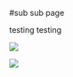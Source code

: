 #sub sub page

testing testing


![](https://images.unsplash.com/photo-1497633762265-9d179a990aa6?ixlib=rb-1.2.1&q=80&fm=jpg&crop=entropy&cs=tinysrgb)


![](https://s3.us-west-2.amazonaws.com/secure.notion-static.com/1351e754-4123-47db-a837-b851c6dcac6f/Speed_Run_-_YouTube_Card_1.1_%2844%29.png?X-Amz-Algorithm=AWS4-HMAC-SHA256&X-Amz-Content-Sha256=UNSIGNED-PAYLOAD&X-Amz-Credential=AKIAT73L2G45EIPT3X45%2F20221007%2Fus-west-2%2Fs3%2Faws4_request&X-Amz-Date=20221007T130526Z&X-Amz-Expires=3600&X-Amz-Signature=17753709213f0a5d7d7a2dfe263d8d214ef2a35b6a1ec7d7982f8f82ba432a81&X-Amz-SignedHeaders=host&x-id=GetObject)

